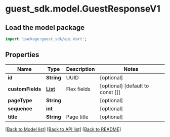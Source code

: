 # guest_sdk.model.GuestResponseV1

## Load the model package
```dart
import 'package:guest_sdk/api.dart';
```

## Properties
Name | Type | Description | Notes
------------ | ------------- | ------------- | -------------
**id** | **String** | UUID | [optional] 
**customFields** | [**List<CustomFieldV1>**](CustomFieldV1.md) | Flex fields | [optional] [default to const []]
**pageType** | **String** |  | [optional] 
**sequence** | **int** |  | [optional] 
**title** | **String** | Page title | [optional] 

[[Back to Model list]](../README.md#documentation-for-models) [[Back to API list]](../README.md#documentation-for-api-endpoints) [[Back to README]](../README.md)


